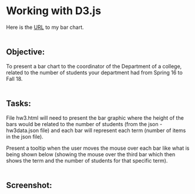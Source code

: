 # Working with D3.js 
Here is the [URL](hw3.html) to my bar chart.
<br><br>

## Objective:
To present a bar chart to the coordinator of the Department of a college, related to the number of students your department had from Spring 16 to Fall 18.
<br><br>

## Tasks:
File hw3.html will need to present the bar graphic where the height of the bars would be related to the number of students (from the json - hw3data.json file) and each bar will represent each term (number of items in the json file).

Present a tooltip when the user moves the mouse over each bar like what is being shown below (showing the mouse over the third bar which then shows the term and the number of students for that specific term).
<br><br>

## Screenshot:
